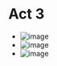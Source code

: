 # Act 3

- ![image](https://github.com/user-attachments/assets/8013975e-a7a7-4cf4-9d3c-b8a1cd2003de)
- ![image](https://github.com/user-attachments/assets/77a618cd-55c1-4cf9-adc4-624442b7c1e4)
- ![image](https://github.com/user-attachments/assets/fff4e489-18dd-4daa-ade0-4e1ddc5c5b20)
